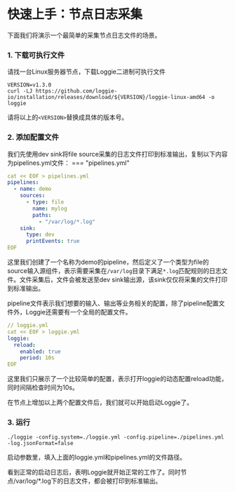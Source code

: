 # 快速上手：节点日志采集

下面我们将演示一个最简单的采集节点日志文件的场景。

### 1. 下载可执行文件
请找一台Linux服务器节点，下载Loggie二进制可执行文件
```shell
VERSION=v1.3.0
curl -LJ https://github.com/loggie-io/installation/releases/download/${VERSION}/loggie-linux-amd64 -o loggie
```

请将以上的`<VERSION>`替换成具体的版本号。

### 2. 添加配置文件

我们先使用dev sink将file source采集的日志文件打印到标准输出，复制以下内容为pipelines.yml文件：
=== "pipelines.yml"
```yaml
cat << EOF > pipelines.yml
pipelines:
  - name: demo
    sources:
      - type: file
        name: mylog
        paths:
          - "/var/log/*.log"
    sink:
      type: dev
      printEvents: true
EOF
```
这里我们创建了一个名称为demo的pipeline，然后定义了一个类型为file的source输入源组件，表示需要采集在`/var/log`目录下满足`*.log`匹配规则的日志文件。文件采集后，文件会被发送至dev sink输出源，该sink仅仅将采集的文件打印到标准输出。

pipeline文件表示我们想要的输入、输出等业务相关的配置，除了pipeline配置文件外，Loggie还需要有一个全局的配置文件。

```yaml
// loggie.yml
cat << EOF > loggie.yml
loggie:
  reload:
    enabled: true
    period: 10s
EOF
```

这里我们只展示了一个比较简单的配置，表示打开loggie的动态配置reload功能，同时间隔检查时间为10s。

在节点上增加以上两个配置文件后，我们就可以开始启动Loggie了。


### 3. 运行
```shell
./loggie -config.system=./loggie.yml -config.pipeline=./pipelines.yml -log.jsonFormat=false
```

启动参数里，填入上面的loggie.yml和pipelines.yml的文件路径。

看到正常的启动日志后，表明Loggie就开始正常的工作了。同时节点/var/log/*.log下的日志文件，都会被打印到标准输出。  
